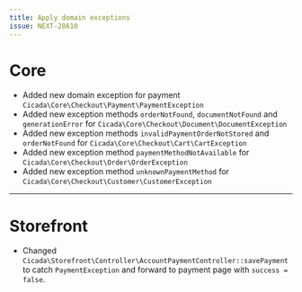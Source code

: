 ```yaml
---
title: Apply domain exceptions
issue: NEXT-28610
---
```

# Core
* Added new domain exception for payment `Cicada\Core\Checkout\Payment\PaymentException`
* Added new exception methods `orderNotFound`, `documentNotFound` and `generationError` for `Cicada\Core\Checkout\Document\DocumentException`
* Added new exception methods `invalidPaymentOrderNotStored` and `orderNotFound` for `Cicada\Core\Checkout\Cart\CartException`
* Added new exception method `paymentMethodNotAvailable` for `Cicada\Core\Checkout\Order\OrderException`
* Added new exception method `unknownPaymentMethod` for `Cicada\Core\Checkout\Customer\CustomerException`
___
# Storefront
* Changed `Cicada\Storefront\Controller\AccountPaymentController::savePayment` to catch `PaymentException` and forward to payment page with `success = false`.

